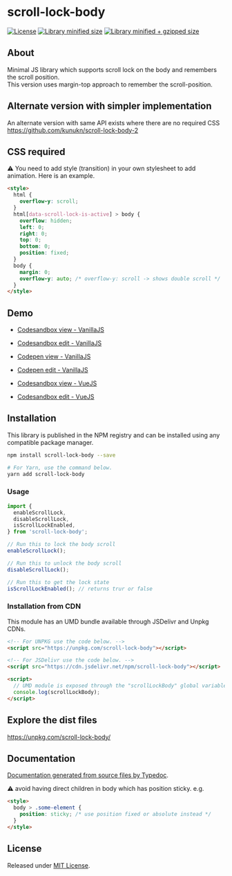 # scroll-lock-body

[![License](https://badgen.net/github/license/kunukn/scroll-lock-body)](./LICENSE)
[![Library minified size](https://badgen.net/bundlephobia/min/scroll-lock-body)](https://bundlephobia.com/result?p=scroll-lock-body)
[![Library minified + gzipped size](https://badgen.net/bundlephobia/minzip/scroll-lock-body)](https://bundlephobia.com/result?p=scroll-lock-body)

## About

Minimal JS library which supports scroll lock on the body and remembers the scroll position.<br>
This version uses margin-top approach to remember the scroll-position.

## Alternate version with simpler implementation

An alternate version with same API exists where there are no required CSS<br>
https://github.com/kunukn/scroll-lock-body-2

## CSS required

:warning: ️You need to add style (transition) in your own stylesheet to add animation. Here is an example.

```html
<style>
  html {
    overflow-y: scroll;
  }
  html[data-scroll-lock-is-active] > body {
    overflow: hidden;
    left: 0;
    right: 0;
    top: 0;
    bottom: 0;
    position: fixed;
  }
  body {
    margin: 0;
    overflow-y: auto; /* overflow-y: scroll -> shows double scroll */
  }
</style>
```

## Demo

- <a href="https://nol5t.csb.app/" target="_blank" rel="noopener noreferrer">Codesandbox view - VanillaJS</a>

- <a href="https://codesandbox.io/s/scroll-lock-body-demo-nol5t" target="_blank" rel="noopener noreferrer">Codesandbox edit - VanillaJS</a>

- <a href="https://codepen.io/kunukn/full/yLgZovx" target="_blank" rel="noopener noreferrer">Codepen view - VanillaJS</a>

- <a href="https://codepen.io/kunukn/pen/yLgZovx" target="_blank" rel="noopener noreferrer">Codepen edit - VanillaJS</a>

- <a href="https://2esfs.csb.app" target="_blank" rel="noopener noreferrer">Codesandbox view - VueJS</a>

- <a href="https://codesandbox.io/s/vue-scroll-lock-body-demo-2esfs" target="_blank" rel="noopener noreferrer">Codesandbox edit - VueJS</a>

## Installation

This library is published in the NPM registry and can be installed using any compatible package manager.

```sh
npm install scroll-lock-body --save

# For Yarn, use the command below.
yarn add scroll-lock-body
```

### Usage

```js
import {
  enableScrollLock,
  disableScrollLock,
  isScrollLockEnabled,
} from 'scroll-lock-body';

// Run this to lock the body scroll
enableScrollLock();

// Run this to unlock the body scroll
disableScrollLock();

// Run this to get the lock state
isScrollLockEnabled(); // returns trur or false
```

### Installation from CDN

This module has an UMD bundle available through JSDelivr and Unpkg CDNs.

```html
<!-- For UNPKG use the code below. -->
<script src="https://unpkg.com/scroll-lock-body"></script>

<!-- For JSDelivr use the code below. -->
<script src="https://cdn.jsdelivr.net/npm/scroll-lock-body"></script>

<script>
  // UMD module is exposed through the "scrollLockBody" global variable.
  console.log(scrollLockBody);
</script>
```

## Explore the dist files

https://unpkg.com/scroll-lock-body/

## Documentation

[Documentation generated from source files by Typedoc](./docs/README.md).

:warning: ️avoid having direct children in body which has position sticky.
e.g.

```html
<style>
  body > .some-element {
    position: sticky; /* use position fixed or absolute instead */
  }
</style>
```

## License

Released under [MIT License](./LICENSE).
